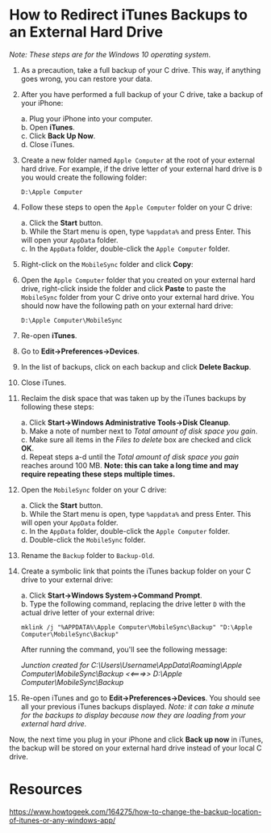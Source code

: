 # How to Redirect iTunes Backups to an External Hard Drive

*Note: These steps are for the Windows 10 operating system*.

1. As a precaution, take a full backup of your C drive. This way, if anything goes wrong, you can restore your data.
2. After you have performed a full backup of your C drive, take a backup of your iPhone:

    a. Plug your iPhone into your computer.<br />
    b. Open **iTunes**.<br />
    c. Click **Back Up Now**.<br />
    d. Close iTunes.

3. Create a new folder named `Apple Computer` at the root of your external hard drive. For example, if the drive letter of your external hard drive is `D` you would create the following folder:
   
   `D:\Apple Computer`

3. Follow these steps to open the `Apple Computer` folder on your C drive:

   a. Click the **Start** button.<br />
   b. While the Start menu is open, type `%appdata%` and press Enter. This will open your `AppData` folder.<br />
   c. In the `AppData` folder, double-click the `Apple Computer` folder.

4. Right-click on the `MobileSync` folder and click **Copy**:

5. Open the `Apple Computer` folder that you created on your external hard drive, right-click inside the folder and click **Paste** to paste the `MobileSync` folder from your C drive onto your external hard drive. You should now have the following path on your external hard drive:

   `D:\Apple Computer\MobileSync`

6. Re-open **iTunes**.
7. Go to **Edit->Preferences->Devices**.
8. In the list of backups, click on each backup and click **Delete Backup**.
9. Close iTunes.
10. Reclaim the disk space that was taken up by the iTunes backups by following these steps:

    a. Click **Start->Windows Administrative Tools->Disk Cleanup**.<br />
    b. Make a note of number next to *Total amount of disk space you gain*.<br />
    c. Make sure all items in the *Files to delete* box are checked and click **OK**.<br />
    d. Repeat steps a-d until the  *Total amount of disk space you gain* reaches around 100 MB. **Note: this can take a long time and may require repeating these steps multiple times.**

11. Open the `MobileSync` folder on your C drive:

    a. Click the **Start** button.<br />
    b. While the Start menu is open, type `%appdata%` and press Enter. This will open your `AppData` folder.<br />
    c. In the `AppData` folder, double-click the `Apple Computer` folder.<br />
    d. Double-click the `MobileSync` folder.<br />

12. Rename the `Backup` folder to `Backup-Old`.

12. Create a symbolic link that points the iTunes backup folder on your C drive to your external drive:
 
    a. Click **Start->Windows System->Command Prompt**.<br />
    b. Type the following command, replacing the drive letter `D` with the actual drive letter of your external drive:<br />

       `mklink /j "%APPDATA%\Apple Computer\MobileSync\Backup" "D:\Apple Computer\MobileSync\Backup"`

       After running the command, you'll see the following message:

       *Junction created for C:\Users\Username\AppData\Roaming\Apple Computer\MobileSync\Backup <<===>> D:\Apple Computer\MobileSync\Backup*

13. Re-open iTunes and go to **Edit->Preferences->Devices**. You should see all your previous iTunes backups displayed. *Note: it can take a minute for the backups to display because now they are loading from your external hard drive.*

Now, the next time you plug in your iPhone and click **Back up now** in iTunes, the backup will be stored on your external hard drive instead of your local C drive.

# Resources

https://www.howtogeek.com/164275/how-to-change-the-backup-location-of-itunes-or-any-windows-app/